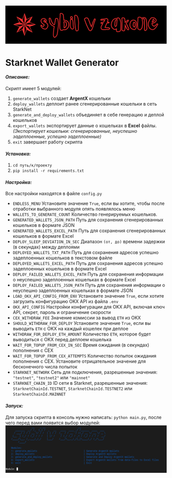 ![sybilvzakonebg.png](images%2Fsybilvzakonebg.png)
# Starknet Wallet Generator

#### *Описание:*

Скрипт имеет 5 модулей:
1. `generate_wallets` создает **ArgentX** кошельки
2. `deploy_wallets` деплоит ранее сгенерированные кошельки в сеть StarkNet
3. `generate_and_deploy_wallets` объединяет в себе генерацию и деплой кошельков
4. `export_wallets` экспортирует данные о кошельках в **Excel** файлы. *(Экспортирует кошельки: сгенерированные, неуспешно задеплоенные, успешно задеплоенные)*
0. `exit` завершает работу скрипта

#### *Установка:*

1. `cd путь/к/проекту`
2. `pip install -r requirements.txt`

#### *Настройка:*

Все настройки находятся в файле `config.py`

- `ENDLESS_MENU` Установите значение `True`, если вы хотите, чтобы после отработки выбранного модуля опять появлялось меню
- `WALLETS_TO_GENERATE_COUNT` Количество генерируемых кошельков.
- `GENERATED_WALLETS_JSON_PATH` Путь для сохранения сгенерированных кошельков в формате JSON
- `GENERATED_WALLETS_EXCEL_PATH` Путь для сохранения сгенерированных кошельков в формате Excel
- `DEPLOY_SLEEP_DEVIATION_IN_SEC` Диапазон `(от, до)` времени задержки (в секундах) между деплоями
- `DEPLOYED_WALLETS_TXT_PATH` Путь для сохранения адресов успешно задеплоенных кошельков в текстовом файле
- `DEPLOYED_WALLETS_EXCEL_PATH` Путь для сохранения адресов успешно задеплоенных кошельков в формате Excel
- `DEPLOY_FAILED_WALLETS_EXCEL_PATH` Путь для сохранения информации о неуспешно задеплоенных кошельках в формате Excel
- `DEPLOY_FAILED_WALLETS_JSON_PATH` Путь для сохранения информации о неуспешно задеплоенных кошельках в формате JSON
- `LOAD_OKX_API_CONFIG_FROM_ENV` Установите значение `True`, если хотите загрузить конфигурацию OKX API из файла `.env`
- `OKX_API_CONFIG` Настройки конфигурации для OKX API, включая ключ API, секрет, пароль и ограничение скорости
- `CEX_WITHDRAW_FEE` Значение комиссии за вывод `ETH` из OKX
- `SHOULD_WITHDRAW_FOR_DEPLOY` Установите значение `True`, если вы выводить `ETH` с OKX на каждый кошелек при деплое
- `WITHDRAW_FOR_DEPLOY_ETH_AMOUNT` Количество `ETH`, которое будет выводиться с OKX перед деплоем кошелька
- `WAIT_FOR_TOPUP_FROM_CEX_IN_SEC` Время ожидания (в секундах) пополнения с CEX
- `WAIT_FOR_TOPUP_FROM_CEX_ATTEMPTS` Количество попыток ожидания пополнения с CEX. Установите отрицательное значение для бесконечного числа попыток
- `STARKNET_NETWORK` Сеть для подключения, разрешенные значения: `"testnet"`, `"testnet2"` или `"mainnet"`
- `STARKNET_CHAIN_ID` ID сети в Starknet, разрешенные значения: `StarknetChainId.TESTNET`, `StarknetChainId.TESTNET2` или `StarknetChainId.MAINNET`

#### *Запуск:*
Для запуска скрипта в консоль нужно написать: `python main.py`, после чего перед вами появится выбор модулей:
![1.png](images%2F1.png)